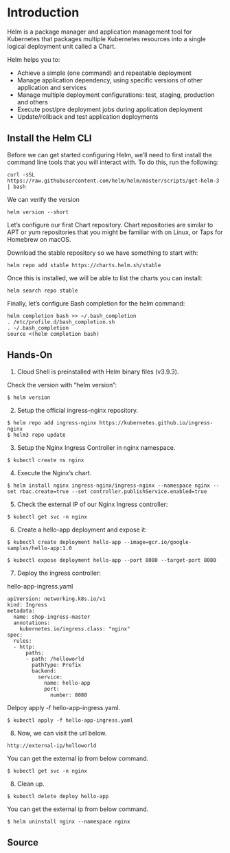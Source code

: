 # Introduction

Helm is a package manager and application management tool for Kubernetes that packages multiple Kubernetes resources into a single logical deployment unit called a Chart.

Helm helps you to:

- Achieve a simple (one command) and repeatable deployment
- Manage application dependency, using specific versions of other application and services
- Manage multiple deployment configurations: test, staging, production and others
- Execute post/pre deployment jobs during application deployment
- Update/rollback and test application deployments

## Install the Helm CLI

Before we can get started configuring Helm, we’ll need to first install the command line tools that you will interact with. To do this, run the following:

```
curl -sSL https://raw.githubusercontent.com/helm/helm/master/scripts/get-helm-3 | bash

```

We can verify the version

```
helm version --short
```

Let’s configure our first Chart repository. Chart repositories are similar to APT or yum repositories that you might be familiar with on Linux, or Taps for Homebrew on macOS.

Download the stable repository so we have something to start with:
```
helm repo add stable https://charts.helm.sh/stable
```

Once this is installed, we will be able to list the charts you can install:
```
helm search repo stable
```

Finally, let’s configure Bash completion for the helm command:
```
helm completion bash >> ~/.bash_completion
. /etc/profile.d/bash_completion.sh
. ~/.bash_completion
source <(helm completion bash)
```

## Hands-On

1. Cloud Shell is preinstalled with Helm binary files (v3.9.3).

Check the version with “helm version”:
```
$ helm version
```

2. Setup the official ingress-nginx repository.
```
$ helm repo add ingress-nginx https://kubernetes.github.io/ingress-nginx
$ helm3 repo update
```

3. Setup the Nginx Ingress Controller in nginx namespace.
```
$ kubectl create ns nginx
```

4. Execute the Nginx’s chart.
```
$ helm install nginx ingress-nginx/ingress-nginx --namespace nginx --set rbac.create=true --set controller.publishService.enabled=true
```

5. Check the external IP of our Nginx Ingress controller:
```
$ kubectl get svc -n nginx
```

6. Create a hello-app deployment and expose it:
```
$ kubectl create deployment hello-app --image=gcr.io/google-samples/hello-app:1.0

$ kubectl expose deployment hello-app --port 8080 --target-port 8080
```

7. Deploy the ingress controller:

hello-app-ingress.yaml
```
apiVersion: networking.k8s.io/v1
kind: Ingress
metadata:
  name: shop-ingress-master
  annotations:
    kubernetes.io/ingress.class: "nginx"
spec:
  rules:
  - http:
      paths:
      - path: /helloworld
        pathType: Prefix
        backend:
          service:
            name: hello-app
            port:
              number: 8080
```
Delpoy apply -f hello-app-ingress.yaml.
```
$ kubectl apply -f hello-app-ingress.yaml
```
8. Now, we can visit the url below. 
```
http://external-ip/helloworld
```
You can get the external ip from below command.
```
$ kubectl get svc -n nginx
```
8. Clean up. 
```
$ kubectl delete deploy hello-app
```
You can get the external ip from below command.
```
$ helm uninstall nginx --namespace nginx
```


## Source
